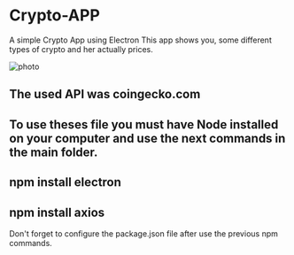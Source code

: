 # Crypto-APP
A simple Crypto App using Electron
This app shows you, some different types of crypto and her actually prices.

![photo](https://user-images.githubusercontent.com/69440104/99160077-0a740100-26db-11eb-9c5d-d983131fc285.PNG)

The used API was coingecko.com
----------------------------------------------------------------
To use theses file you must have Node installed on your computer and use the next commands in the main folder.
----------------------------------------------------------------
npm install electron
----------------------------------------------------------------
npm install axios
----------------------------------------------------------------
Don't forget to configure the package.json file after use the previous npm commands.






